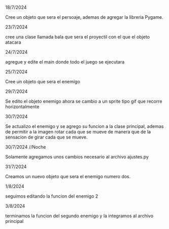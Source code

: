 18/7/2024

Cree un objeto que sera el persoaje, ademas de agregar la libreria Pygame.

23/7/2024

cree una clase llamada bala que sera el proyectil con el que el objeto atacara

24/7/2024

agregue y edite el main donde todo el juego se ejecutara

25/7/2024

Cree un objeto que sera el enemigo

29/7/2024

Se edito el objeto enemigo ahora se cambio a un sprite tipo gif que recorre horizontalmente

30/7/2024

Se actualizo el enemigo y se agrego su funcion a la clase principal, ademas de permitir a la imagen rotar cada que se mueve de manera que de la sensacion de girar cada que se mueve.

30/7/2024 //Noche

Solamente agregamos unos cambios necesario al archivo ajustes.py

31/7/2024

Creamos un nuevo objeto que sera el enemigo numero dos.

1/8/2024

seguimos editando la funcion del enemigo 2

3/8/2024

terminamos la funcion del segundo enemigo y la integramos al archivo principal
